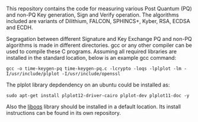 This repository contains the code for measuring various Post Quantum (PQ) and non-PQ Key generation, Sign and Verify operation. The algorithms included are variants of Dilithium, FALCON, SPHINCS+, Kyber, RSA, ECDSA and ECDH.

Segragation between different Signature and Key Exchange PQ and non-PQ algorithms is made in different directories. gcc or any other compiler can be used to compile these C programs. Assuming all required libraries are installed in the standard location, below is an example gcc command:
```
gcc -o time-keygen-pq time-keygen-pq.c -lcrypto -loqs -lplplot -lm -I/usr/include/plplot -I/usr/include/openssl
```

The plplot library depdendency on an ubuntu could be installed as:
```
sudo apt-get install plplot12-driver-cairo plplot-dev plplot11-doc -y
```

Also the [liboqs](https://github.com/open-quantum-safe/liboqs) library should be installed in a default location. Its install instructions can be found in its own repository.
